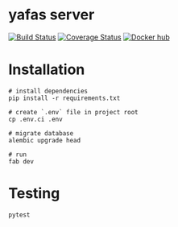 yafas server
===
[![Build Status](https://travis-ci.org/yafas/yafas-server.svg?branch=master)](https://travis-ci.org/yafas/yafas-server)
[![Coverage Status](https://coveralls.io/repos/github/yafas/yafas-server/badge.svg?branch=master)](https://coveralls.io/github/yafas/yafas-server?branch=master)
[![Docker hub](https://img.shields.io/badge/docker%20hub-latest-blue.svg)](https://hub.docker.com/r/yafas/yafas-server/)

Installation
===

``` shell
# install dependencies
pip install -r requirements.txt

# create `.env` file in project root
cp .env.ci .env

# migrate database
alembic upgrade head

# run
fab dev
```

Testing
===

``` shell
pytest
```

